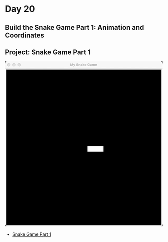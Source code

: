 # Day 20
## Build the Snake Game Part 1: Animation and Coordinates

## Project: Snake Game Part 1 

![snakepp1.gif](snakepp1.gif)

- [Snake Game Part 1](https://raw.githubusercontent.com/elaguila626/100-Days-of-Python-AngelaYu/main/Day20/main.py)
